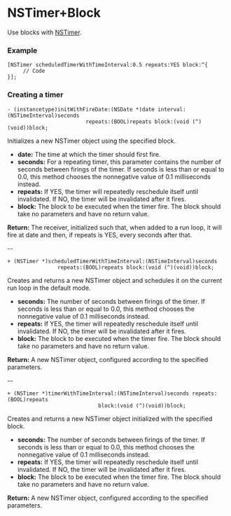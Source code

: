 NSTimer+Block
=============
Use blocks with [NSTimer](https://developer.apple.com/library/ios/documentation/Cocoa/Reference/Foundation/Classes/NSTimer_Class "NSTimer Class Reference").

### Example

```
[NSTimer scheduledTimerWithTimeInterval:0.5 repeats:YES block:^{
     // Code
}];
```


### Creating a timer

```
- (instancetype)initWithFireDate:(NSDate *)date interval:(NSTimeInterval)seconds 
                         repeats:(BOOL)repeats block:(void (^)(void))block;
```
Initializes a new NSTimer object using the specified block.

* **date:** The time at which the timer should first fire. 
* **seconds:** For a repeating timer, this parameter contains the number of seconds between firings of the timer. If seconds is less than or equal to 0.0, this method chooses the nonnegative value of 0.1 milliseconds instead.
* **repeats:** If YES, the timer will repeatedly reschedule itself until invalidated. If NO, the timer will be invalidated after it fires. 
* **block:** The block to be executed when the timer fire. The block should take no parameters and have no return value.

**Return:** The receiver, initialized such that, when added to a run loop, it will fire at date and then, if repeats is YES, every seconds after that.

--
```
+ (NSTimer *)scheduledTimerWithTimeInterval:(NSTimeInterval)seconds 
                repeats:(BOOL)repeats block:(void (^)(void))block;
```
Creates and returns a new NSTimer object and schedules it on the current run loop in the default mode.
 
* **seconds:** The number of seconds between firings of the timer. If seconds is less than or equal to 0.0, this method chooses the nonnegative value of 0.1 milliseconds instead.
* **repeats:** If YES, the timer will repeatedly reschedule itself until invalidated. If NO, the timer will be invalidated after it fires.
* **block:** The block to be executed when the timer fire. The block should take no parameters and have no return value.

**Return:** A new NSTimer object, configured according to the specified parameters.

--
```
+ (NSTimer *)timerWithTimeInterval:(NSTimeInterval)seconds repeats:(BOOL)repeats 
                             block:(void (^)(void))block;
```

Creates and returns a new NSTimer object initialized with the specified block.

* **seconds:** The number of seconds between firings of the timer. If seconds is less than or equal to 0.0, this method chooses the nonnegative value of 0.1 milliseconds instead.
* **repeats:** If YES, the timer will repeatedly reschedule itself until invalidated. If NO, the timer will be invalidated after it fires.
* **block:** The block to be executed when the timer fire. The block should take no parameters and have no return value.

**Return:** A new NSTimer object, configured according to the specified parameters.
